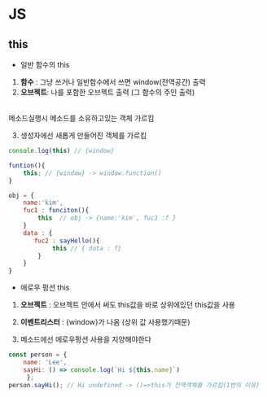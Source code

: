 # JS

## this

- 일반 함수의 this

1. **함수** : 그냥 쓰거나 일반함수에서 쓰면 window(전역공간) 출력
2. **오브젝트**: 나를 포함한 오브젝트 출력 (그 함수의 주인 출력)
<br>
메소드실행시 메소드를 소유하고있는 객체 가르킴

3. 생성자에선 새롭게 만들어진 객체를 가르킴
```js
console.log(this) // {window}

funtion(){
    this; // {window} -> window.function()
}

obj = {
    name:'kim',
    fuc1 : funciton(){
        this  // obj -> {name:'kim', fuc1 :f }
    }
    data : {
       fuc2 : sayHello(){
            this // { data : f}
        }
    }
}

```

- 애로우 펑션 this

1. **오브젝트** : 오브젝트 안에서 써도 this값을 바로 상위에있던 this값을 사용
2. **이벤트리스터** : {window}가 나옴 (상위 값 사용했기때문) 

3. 메소드에선 에로우펑션 사용을 지양해야한다
```js
const person = { 
    name: 'Lee', 
    sayHi: () => console.log(`Hi ${this.name}`)
     }; 
person.sayHi(); // Hi undefined​ -> ()=>this가 전역객체를 가르킴(1번의 이유)




```